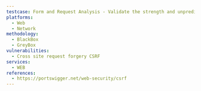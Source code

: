 ```yaml
---
testcase: Form and Request Analysis - Validate the strength and unpredictability of CSRF tokens, ensuring they are truly random and not guessable or repeated across different sessions. Web (HTTP/HTTPS) service
platforms: 
  - Web
  - Network
methodology: 
  - BlackBox
  - GreyBox
vulnerabilities:
  - Cross site request forgery CSRF
services:
  - WEB
references:
  - https://portswigger.net/web-security/csrf
---
```

